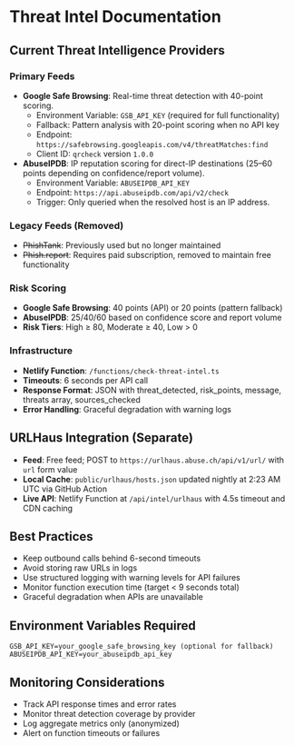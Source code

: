 # Threat Intel Documentation

## Current Threat Intelligence Providers

### Primary Feeds
- **Google Safe Browsing**: Real-time threat detection with 40-point scoring.
  - Environment Variable: `GSB_API_KEY` (required for full functionality)
  - Fallback: Pattern analysis with 20-point scoring when no API key
  - Endpoint: `https://safebrowsing.googleapis.com/v4/threatMatches:find`
  - Client ID: `qrcheck` version `1.0.0`
- **AbuseIPDB**: IP reputation scoring for direct-IP destinations (25–60 points depending on confidence/report volume).
  - Environment Variable: `ABUSEIPDB_API_KEY`
  - Endpoint: `https://api.abuseipdb.com/api/v2/check`
  - Trigger: Only queried when the resolved host is an IP address.

### Legacy Feeds (Removed)
- ~~PhishTank~~: Previously used but no longer maintained
- ~~Phish.report~~: Requires paid subscription, removed to maintain free functionality

### Risk Scoring
- **Google Safe Browsing**: 40 points (API) or 20 points (pattern fallback)
- **AbuseIPDB**: 25/40/60 based on confidence score and report volume
- **Risk Tiers**: High ≥ 80, Moderate ≥ 40, Low > 0

### Infrastructure
- **Netlify Function**: `/functions/check-threat-intel.ts`
- **Timeouts**: 6 seconds per API call
- **Response Format**: JSON with threat_detected, risk_points, message, threats array, sources_checked
- **Error Handling**: Graceful degradation with warning logs

## URLHaus Integration (Separate)
- **Feed**: Free feed; POST to `https://urlhaus.abuse.ch/api/v1/url/` with `url` form value
- **Local Cache**: `public/urlhaus/hosts.json` updated nightly at 2:23 AM UTC via GitHub Action
- **Live API**: Netlify Function at `/api/intel/urlhaus` with 4.5s timeout and CDN caching

## Best Practices
- Keep outbound calls behind 6-second timeouts
- Avoid storing raw URLs in logs
- Use structured logging with warning levels for API failures
- Monitor function execution time (target < 9 seconds total)
- Graceful degradation when APIs are unavailable

## Environment Variables Required
```
GSB_API_KEY=your_google_safe_browsing_key (optional for fallback)
ABUSEIPDB_API_KEY=your_abuseipdb_api_key
```

## Monitoring Considerations
- Track API response times and error rates
- Monitor threat detection coverage by provider
- Log aggregate metrics only (anonymized)
- Alert on function timeouts or failures
